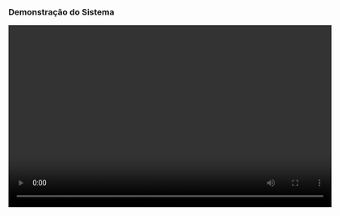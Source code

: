 ### Demonstração do Sistema

<video width="640" height="360" controls>
  <source src="/data/videos/exemplo.mp4" type="video/mp4">
  Seu navegador não suporta a tag de vídeo.
</video>